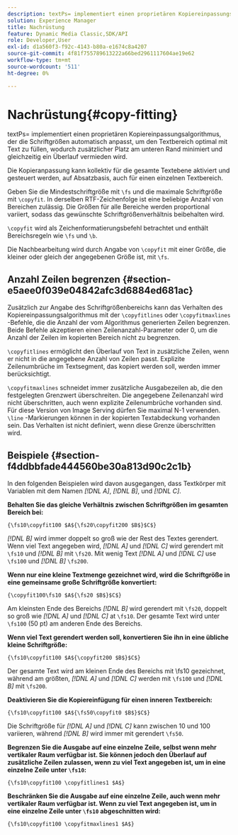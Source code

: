 ```yaml
---
description: textPs= implementiert einen proprietären Kopiereinpassungsalgorithmus, der die Schriftgrößen automatisch anpasst, um den Textbereich optimal mit Text zu füllen, wodurch zusätzlicher Platz am unteren Rand minimiert und gleichzeitig ein Überlauf vermieden wird.
solution: Experience Manager
title: Nachrüstung
feature: Dynamic Media Classic,SDK/API
role: Developer,User
exl-id: d1a560f3-f92c-4143-b80a-e1674c8a4207
source-git-commit: 4f81f755789613222a66bed2961117604ae19e62
workflow-type: tm+mt
source-wordcount: '511'
ht-degree: 0%

---
```


# Nachrüstung{#copy-fitting}

textPs= implementiert einen proprietären Kopiereinpassungsalgorithmus, der die Schriftgrößen automatisch anpasst, um den Textbereich optimal mit Text zu füllen, wodurch zusätzlicher Platz am unteren Rand minimiert und gleichzeitig ein Überlauf vermieden wird.

Die Kopieranpassung kann kollektiv für die gesamte Textebene aktiviert und gesteuert werden, auf Absatzbasis, auch für einen einzelnen Textbereich.

Geben Sie die Mindestschriftgröße mit `\fs` und die maximale Schriftgröße mit `\copyfit`. In derselben RTF-Zeichenfolge ist eine beliebige Anzahl von Bereichen zulässig. Die Größen für alle Bereiche werden proportional variiert, sodass das gewünschte Schriftgrößenverhältnis beibehalten wird.

`\copyfit` wird als Zeichenformatierungsbefehl betrachtet und enthält Bereichsregeln wie `\fs` und `\b`.

Die Nachbearbeitung wird durch Angabe von `\copyfit` mit einer Größe, die kleiner oder gleich der angegebenen Größe ist, mit `\fs`.

## Anzahl Zeilen begrenzen {#section-e5aee0f039e04842afc3d6884ed681ac}

Zusätzlich zur Angabe des Schriftgrößenbereichs kann das Verhalten des Kopiereinpassungsalgorithmus mit der `\copyfitlines` oder `\copyfitmaxlines` -Befehle, die die Anzahl der vom Algorithmus generierten Zeilen begrenzen. Beide Befehle akzeptieren einen Zeilenanzahl-Parameter oder 0, um die Anzahl der Zeilen im kopierten Bereich nicht zu begrenzen.

`\copyfitlines` ermöglicht den Überlauf von Text in zusätzliche Zeilen, wenn er nicht in die angegebene Anzahl von Zeilen passt. Explizite Zeilenumbrüche im Textsegment, das kopiert werden soll, werden immer berücksichtigt.

`\copyfitmaxlines` schneidet immer zusätzliche Ausgabezeilen ab, die den festgelegten Grenzwert überschreiten. Die angegebene Zeilenanzahl wird nicht überschritten, auch wenn explizite Zeilenumbrüche vorhanden sind. Für diese Version von Image Serving dürfen Sie maximal N-1 verwenden. `\line` -Markierungen können in der kopierten Textabdeckung vorhanden sein. Das Verhalten ist nicht definiert, wenn diese Grenze überschritten wird.

## Beispiele {#section-f4ddbbfade444560be30a813d90c2c1b}

In den folgenden Beispielen wird davon ausgegangen, dass Textkörper mit Variablen mit dem Namen *[!DNL $A$]*, *[!DNL $B$]*, und *[!DNL $C$]*.

**Behalten Sie das gleiche Verhältnis zwischen Schriftgrößen im gesamten Bereich bei:**

`{\fs10\copyfit100 $A${\fs20\copyfit200 $B$}$C$}`

*[!DNL $B$]* wird immer doppelt so groß wie der Rest des Textes gerendert. Wenn viel Text angegeben wird, *[!DNL $A$]* und *[!DNL $C$]* wird gerendert mit `\fs10` und *[!DNL $B$]* mit `\fs20`. Mit wenig Text *[!DNL $A$]* und *[!DNL $C$]* use `\fs100` und *[!DNL $B$]* `\fs200`.

**Wenn nur eine kleine Textmenge gezeichnet wird, wird die Schriftgröße in eine gemeinsame große Schriftgröße konvertiert:**

`{\copyfit100\fs10 $A${\fs20 $B$}$C$}`

Am kleinsten Ende des Bereichs *[!DNL $B$]* wird gerendert mit `\fs20`, doppelt so groß wie *[!DNL $A$]* und *[!DNL $C$]* at `\fs10`. Der gesamte Text wird unter `\fs100` (50 pt) am anderen Ende des Bereichs.

**Wenn viel Text gerendert werden soll, konvertieren Sie ihn in eine übliche kleine Schriftgröße:**

`{\fs10\copyfit100 $A${\copyfit200 $B$}$C$}`

Der gesamte Text wird am kleinen Ende des Bereichs mit \fs10 gezeichnet, während am größten, *[!DNL $A$]* und *[!DNL $C$]* werden mit `\fs100` und *[!DNL $B$]* mit `\fs200`.

**Deaktivieren Sie die Kopiereinfügung für einen inneren Textbereich:**

`{\fs10\copyfit100 $A${\fs50\copyfit0 $B$}$C$}`

Die Schriftgröße für *[!DNL $A$]* und *[!DNL $C$]* kann zwischen 10 und 100 variieren, während *[!DNL $B$]* wird immer mit gerendert `\fs50`.

**Begrenzen Sie die Ausgabe auf eine einzelne Zeile, selbst wenn mehr vertikaler Raum verfügbar ist. Sie können jedoch den Überlauf auf zusätzliche Zeilen zulassen, wenn zu viel Text angegeben ist, um in eine einzelne Zeile unter `\fs10`:**

`{\fs10\copyfit100 \copyfitlines1 $A$}`

**Beschränken Sie die Ausgabe auf eine einzelne Zeile, auch wenn mehr vertikaler Raum verfügbar ist. Wenn zu viel Text angegeben ist, um in eine einzelne Zeile unter `\fs10` abgeschnitten wird:**

`{\fs10\copyfit100 \copyfitmaxlines1 $A$}`
